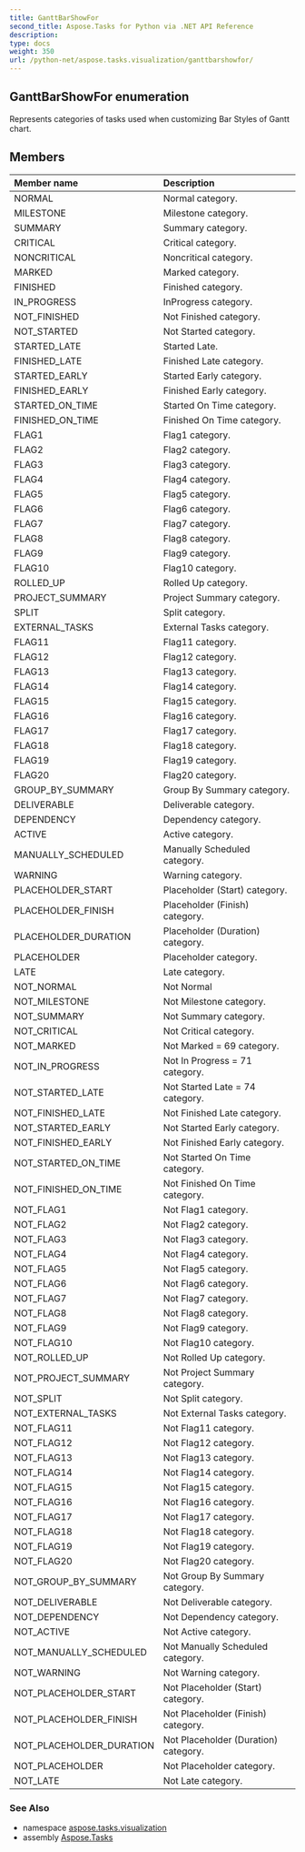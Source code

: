 ```yaml
---
title: GanttBarShowFor
second_title: Aspose.Tasks for Python via .NET API Reference
description: 
type: docs
weight: 350
url: /python-net/aspose.tasks.visualization/ganttbarshowfor/
---
```


## GanttBarShowFor enumeration

Represents categories of tasks used when customizing Bar Styles of Gantt chart.

## Members
| Member name | Description |
| :- | :- |
|NORMAL|Normal category.|
|MILESTONE|Milestone category.|
|SUMMARY|Summary category.|
|CRITICAL|Critical category.|
|NONCRITICAL|Noncritical category.|
|MARKED|Marked category.|
|FINISHED|Finished category.|
|IN_PROGRESS|InProgress category.|
|NOT_FINISHED|Not Finished category.|
|NOT_STARTED|Not Started category.|
|STARTED_LATE|Started Late.|
|FINISHED_LATE|Finished Late category.|
|STARTED_EARLY|Started Early category.|
|FINISHED_EARLY|Finished Early category.|
|STARTED_ON_TIME|Started On Time category.|
|FINISHED_ON_TIME|Finished On Time category.|
|FLAG1|Flag1 category.|
|FLAG2|Flag2 category.|
|FLAG3|Flag3 category.|
|FLAG4|Flag4 category.|
|FLAG5|Flag5 category.|
|FLAG6|Flag6 category.|
|FLAG7|Flag7 category.|
|FLAG8|Flag8 category.|
|FLAG9|Flag9 category.|
|FLAG10|Flag10 category.|
|ROLLED_UP|Rolled Up category.|
|PROJECT_SUMMARY|Project Summary category.|
|SPLIT|Split category.|
|EXTERNAL_TASKS|External Tasks category.|
|FLAG11|Flag11 category.|
|FLAG12|Flag12 category.|
|FLAG13|Flag13 category.|
|FLAG14|Flag14 category.|
|FLAG15|Flag15 category.|
|FLAG16|Flag16 category.|
|FLAG17|Flag17 category.|
|FLAG18|Flag18 category.|
|FLAG19|Flag19 category.|
|FLAG20|Flag20 category.|
|GROUP_BY_SUMMARY|Group By Summary category.|
|DELIVERABLE|Deliverable category.|
|DEPENDENCY|Dependency category.|
|ACTIVE|Active category.|
|MANUALLY_SCHEDULED|Manually Scheduled category.|
|WARNING|Warning category.|
|PLACEHOLDER_START|Placeholder (Start) category.|
|PLACEHOLDER_FINISH|Placeholder (Finish) category.|
|PLACEHOLDER_DURATION|Placeholder (Duration) category.|
|PLACEHOLDER|Placeholder category.|
|LATE|Late category.|
|NOT_NORMAL|Not Normal|
|NOT_MILESTONE|Not Milestone category.|
|NOT_SUMMARY|Not Summary category.|
|NOT_CRITICAL|Not Critical category.|
|NOT_MARKED|Not Marked = 69 category.|
|NOT_IN_PROGRESS|Not In Progress = 71 category.|
|NOT_STARTED_LATE|Not Started Late = 74 category.|
|NOT_FINISHED_LATE|Not Finished Late category.|
|NOT_STARTED_EARLY|Not Started Early category.|
|NOT_FINISHED_EARLY|Not Finished Early category.|
|NOT_STARTED_ON_TIME|Not Started On Time category.|
|NOT_FINISHED_ON_TIME|Not Finished On Time category.|
|NOT_FLAG1|Not Flag1 category.|
|NOT_FLAG2|Not Flag2 category.|
|NOT_FLAG3|Not Flag3 category.|
|NOT_FLAG4|Not Flag4 category.|
|NOT_FLAG5|Not Flag5 category.|
|NOT_FLAG6|Not Flag6 category.|
|NOT_FLAG7|Not Flag7 category.|
|NOT_FLAG8|Not Flag8 category.|
|NOT_FLAG9|Not Flag9 category.|
|NOT_FLAG10|Not Flag10 category.|
|NOT_ROLLED_UP|Not Rolled Up category.|
|NOT_PROJECT_SUMMARY|Not Project Summary category.|
|NOT_SPLIT|Not Split category.|
|NOT_EXTERNAL_TASKS|Not External Tasks category.|
|NOT_FLAG11|Not Flag11 category.|
|NOT_FLAG12|Not Flag12 category.|
|NOT_FLAG13|Not Flag13 category.|
|NOT_FLAG14|Not Flag14 category.|
|NOT_FLAG15|Not Flag15 category.|
|NOT_FLAG16|Not Flag16 category.|
|NOT_FLAG17|Not Flag17 category.|
|NOT_FLAG18|Not Flag18 category.|
|NOT_FLAG19|Not Flag19 category.|
|NOT_FLAG20|Not Flag20 category.|
|NOT_GROUP_BY_SUMMARY|Not Group By Summary category.|
|NOT_DELIVERABLE|Not Deliverable category.|
|NOT_DEPENDENCY|Not Dependency category.|
|NOT_ACTIVE|Not Active category.|
|NOT_MANUALLY_SCHEDULED|Not Manually Scheduled category.|
|NOT_WARNING|Not Warning category.|
|NOT_PLACEHOLDER_START|Not Placeholder (Start) category.|
|NOT_PLACEHOLDER_FINISH|Not Placeholder (Finish) category.|
|NOT_PLACEHOLDER_DURATION|Not Placeholder (Duration) category.|
|NOT_PLACEHOLDER|Not Placeholder category.|
|NOT_LATE|Not Late category.|

### See Also

* namespace [aspose.tasks.visualization](/tasks/python-net/aspose.tasks.visualization/)
* assembly [Aspose.Tasks](/tasks/python-net/)

